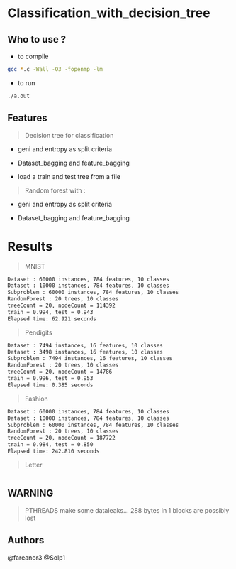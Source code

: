# Classification_with_decision_tree

## Who to use ?

* to compile

```bash
gcc *.c -Wall -O3 -fopenmp -lm
```

* to run

```bash
./a.out
```

## Features

> Decision tree for classification

* geni and entropy as split criteria

* Dataset_bagging and feature_bagging

* load a train and test tree from a file

> Random forest with :

* geni and entropy as split criteria

* Dataset_bagging and feature_bagging

# Results

> MNIST

```txt
Dataset : 60000 instances, 784 features, 10 classes
Dataset : 10000 instances, 784 features, 10 classes
Subproblem : 60000 instances, 784 features, 10 classes
RandomForest : 20 trees, 10 classes
treeCount = 20, nodeCount = 114392
train = 0.994, test = 0.943
Elapsed time: 62.921 seconds
```

> Pendigits

```txt
Dataset : 7494 instances, 16 features, 10 classes
Dataset : 3498 instances, 16 features, 10 classes
Subproblem : 7494 instances, 16 features, 10 classes
RandomForest : 20 trees, 10 classes
treeCount = 20, nodeCount = 14786
train = 0.996, test = 0.953
Elapsed time: 0.385 seconds
```

> Fashion

```txt
Dataset : 60000 instances, 784 features, 10 classes
Dataset : 10000 instances, 784 features, 10 classes
Subproblem : 60000 instances, 784 features, 10 classes
RandomForest : 20 trees, 10 classes
treeCount = 20, nodeCount = 187722
train = 0.984, test = 0.850
Elapsed time: 242.810 seconds
```

> Letter

```txt

```

## WARNING

> PTHREADS make some dataleaks...
288 bytes in 1 blocks are possibly lost

## Authors

@fareanor3
@Solp1
